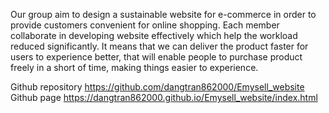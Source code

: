 Our group aim to design a sustainable website for e-commerce in order to provide customers convenient for online shopping. Each member collaborate in developing website effectively which help the workload reduced significantly. It means that we can deliver the product faster for users to experience better, that will enable people to purchase product freely in a short of time, making things easier to experience.

Github repository https://github.com/dangtran862000/Emysell_website
Github page https://dangtran862000.github.io/Emysell_website/index.html
